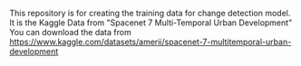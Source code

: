 This repository is for creating the training data for change detection model. 
It is the Kaggle Data from "Spacenet 7 Multi-Temporal Urban Development"
You can download the data from 
https://www.kaggle.com/datasets/amerii/spacenet-7-multitemporal-urban-development
